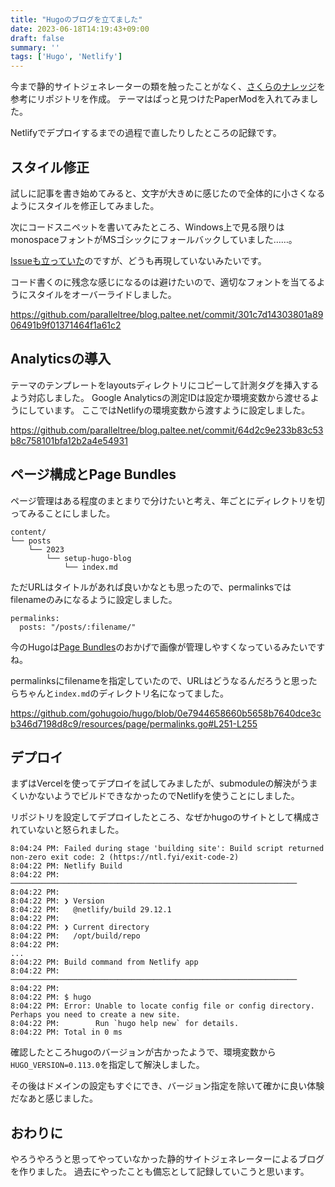 ```yaml
---
title: "Hugoのブログを立てました"
date: 2023-06-18T14:19:43+09:00
draft: false
summary: ''
tags: ['Hugo', 'Netlify']
---
```



今まで静的サイトジェネレーターの類を触ったことがなく、[さくらのナレッジ](https://knowledge.sakura.ad.jp/22908/)を参考にリポジトリを作成。
テーマはぱっと見つけたPaperModを入れてみました。

Netlifyでデプロイするまでの過程で直したりしたところの記録です。

## スタイル修正

試しに記事を書き始めてみると、文字が大きめに感じたので全体的に小さくなるようにスタイルを修正してみました。

次にコードスニペットを書いてみたところ、Windows上で見る限りはmonospaceフォントがMSゴシックにフォールバックしていました……。

[Issueも立っていた](https://github.com/adityatelange/hugo-PaperMod/issues/634)のですが、どうも再現していないみたいです。

コード書くのに残念な感じになるのは避けたいので、適切なフォントを当てるようにスタイルをオーバーライドしました。

https://github.com/paralleltree/blog.paltee.net/commit/301c7d14303801a8906491b9f01371464f1a61c2

## Analyticsの導入

テーマのテンプレートをlayoutsディレクトリにコピーして計測タグを挿入するよう対応しました。
Google Analyticsの測定IDは設定か環境変数から渡せるようにしています。
ここではNetlifyの環境変数から渡すように設定しました。

https://github.com/paralleltree/blog.paltee.net/commit/64d2c9e233b83c53b8c758101bfa12b2a4e54931


## ページ構成とPage Bundles

ページ管理はある程度のまとまりで分けたいと考え、年ごとにディレクトリを切ってみることにしました。

```
content/
└── posts
    └── 2023
        └── setup-hugo-blog
            └── index.md
```

ただURLはタイトルがあれば良いかなとも思ったので、permalinksではfilenameのみになるように設定しました。

```
permalinks:
  posts: "/posts/:filename/"
```

今のHugoは[Page Bundles](https://gohugo.io/content-management/page-bundles/)のおかげで画像が管理しやすくなっているみたいですね。

permalinksにfilenameを指定していたので、URLはどうなるんだろうと思ったらちゃんと`index.md`のディレクトリ名になってました。

https://github.com/gohugoio/hugo/blob/0e7944658660b5658b7640dce3cb346d7198d8c9/resources/page/permalinks.go#L251-L255

## デプロイ

まずはVercelを使ってデプロイを試してみましたが、submoduleの解決がうまくいかないようでビルドできなかったのでNetlifyを使うことにしました。

リポジトリを設定してデプロイしたところ、なぜかhugoのサイトとして構成されていないと怒られました。

```plain
8:04:24 PM: Failed during stage 'building site': Build script returned non-zero exit code: 2 (https://ntl.fyi/exit-code-2)
8:04:22 PM: Netlify Build
8:04:22 PM: ────────────────────────────────────────────────────────────────
8:04:22 PM: ​
8:04:22 PM: ❯ Version
8:04:22 PM:   @netlify/build 29.12.1
8:04:22 PM: ​
8:04:22 PM: ❯ Current directory
8:04:22 PM:   /opt/build/repo
8:04:22 PM: ​
...
8:04:22 PM: Build command from Netlify app
8:04:22 PM: ────────────────────────────────────────────────────────────────
8:04:22 PM: ​
8:04:22 PM: $ hugo
8:04:22 PM: Error: Unable to locate config file or config directory. Perhaps you need to create a new site.
8:04:22 PM:        Run `hugo help new` for details.
8:04:22 PM: Total in 0 ms
```

確認したところhugoのバージョンが古かったようで、環境変数から`HUGO_VERSION=0.113.0`を指定して解決しました。

その後はドメインの設定もすぐにでき、バージョン指定を除いて確かに良い体験だなあと感じました。

## おわりに

やろうやろうと思ってやっていなかった静的サイトジェネレーターによるブログを作りました。
過去にやったことも備忘として記録していこうと思います。
